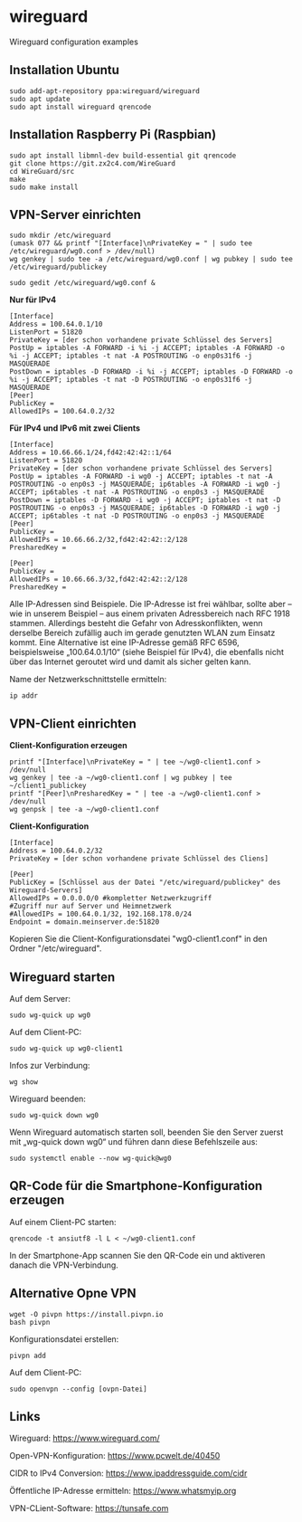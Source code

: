 # wireguard
Wireguard configuration examples

## Installation Ubuntu
```
sudo add-apt-repository ppa:wireguard/wireguard
sudo apt update
sudo apt install wireguard qrencode
```
## Installation Raspberry Pi (Raspbian)
```
sudo apt install libmnl-dev build-essential git qrencode
git clone https://git.zx2c4.com/WireGuard
cd WireGuard/src
make
sudo make install
```
## VPN-Server einrichten
```
sudo mkdir /etc/wireguard
(umask 077 && printf "[Interface]\nPrivateKey = " | sudo tee /etc/wireguard/wg0.conf > /dev/null)
wg genkey | sudo tee -a /etc/wireguard/wg0.conf | wg pubkey | sudo tee /etc/wireguard/publickey
```
```
sudo gedit /etc/wireguard/wg0.conf &
```
**Nur für IPv4**
```
[Interface]
Address = 100.64.0.1/10
ListenPort = 51820
PrivateKey = [der schon vorhandene private Schlüssel des Servers]
PostUp = iptables -A FORWARD -i %i -j ACCEPT; iptables -A FORWARD -o %i -j ACCEPT; iptables -t nat -A POSTROUTING -o enp0s31f6 -j MASQUERADE
PostDown = iptables -D FORWARD -i %i -j ACCEPT; iptables -D FORWARD -o %i -j ACCEPT; iptables -t nat -D POSTROUTING -o enp0s31f6 -j MASQUERADE
[Peer]
PublicKey = 
AllowedIPs = 100.64.0.2/32
```
**Für IPv4 und IPv6 mit zwei Clients**
```
[Interface]
Address = 10.66.66.1/24,fd42:42:42::1/64
ListenPort = 51820
PrivateKey = [der schon vorhandene private Schlüssel des Servers]
PostUp = iptables -A FORWARD -i wg0 -j ACCEPT; iptables -t nat -A POSTROUTING -o enp0s3 -j MASQUERADE; ip6tables -A FORWARD -i wg0 -j ACCEPT; ip6tables -t nat -A POSTROUTING -o enp0s3 -j MASQUERADE
PostDown = iptables -D FORWARD -i wg0 -j ACCEPT; iptables -t nat -D POSTROUTING -o enp0s3 -j MASQUERADE; ip6tables -D FORWARD -i wg0 -j ACCEPT; ip6tables -t nat -D POSTROUTING -o enp0s3 -j MASQUERADE
[Peer]
PublicKey = 
AllowedIPs = 10.66.66.2/32,fd42:42:42::2/128
PresharedKey = 

[Peer]
PublicKey = 
AllowedIPs = 10.66.66.3/32,fd42:42:42::2/128
PresharedKey = 
```
Alle IP-Adressen sind Beispiele. Die IP-Adresse ist frei wählbar, sollte aber – wie in unserem Beispiel – aus einem privaten Adressbereich nach RFC 1918 stammen. Allerdings besteht die Gefahr von Adresskonflikten, wenn derselbe Bereich zufällig auch im gerade genutzten WLAN zum Einsatz kommt. Eine Alternative ist eine IP-Adresse gemäß RFC 6596, beispielsweise „100.64.0.1/10“ (siehe Beispiel für IPv4), die ebenfalls nicht über das Internet geroutet wird und damit als sicher gelten kann.

Name der Netzwerkschnittstelle ermitteln: 
```
ip addr
```
## VPN-Client einrichten
**Client-Konfiguration erzeugen**
```
printf "[Interface]\nPrivateKey = " | tee ~/wg0-client1.conf > /dev/null
wg genkey | tee -a ~/wg0-client1.conf | wg pubkey | tee ~/client1_publickey
printf "[Peer]\nPresharedKey = " | tee -a ~/wg0-client1.conf > /dev/null
wg genpsk | tee -a ~/wg0-client1.conf
```
**Client-Konfiguration**
```
[Interface]
Address = 100.64.0.2/32
PrivateKey = [der schon vorhandene private Schlüssel des Cliens]

[Peer]
PublicKey = [Schlüssel aus der Datei "/etc/wireguard/publickey" des Wireguard-Servers]
AllowedIPs = 0.0.0.0/0 #kompletter Netzwerkzugriff
#Zugriff nur auf Server und Heimnetzwerk
#AllowedIPs = 100.64.0.1/32, 192.168.178.0/24
Endpoint = domain.meinserver.de:51820
```
Kopieren Sie die Client-Konfigurationsdatei "wg0-client1.conf" in den Ordner "/etc/wireguard".

## Wireguard starten
Auf dem Server:
```
sudo wg-quick up wg0
```
Auf dem Client-PC:
```
sudo wg-quick up wg0-client1
```
Infos zur Verbindung:
```
wg show
```
Wireguard beenden:
```
sudo wg-quick down wg0
```
Wenn Wireguard automatisch starten soll, beenden Sie den Server zuerst mit „wg-quick down wg0“ und führen dann diese Befehlszeile aus:
```
sudo systemctl enable --now wg-quick@wg0
```
## QR-Code für die Smartphone-Konfiguration erzeugen
Auf einem Client-PC starten:
```
qrencode -t ansiutf8 -l L < ~/wg0-client1.conf
```
In der Smartphone-App scannen Sie den QR-Code ein und aktiveren danach die VPN-Verbindung.

## Alternative Opne VPN

```
wget -O pivpn https://install.pivpn.io
bash pivpn
```
Konfigurationsdatei erstellen:
```
pivpn add
```
Auf dem Client-PC:
```
sudo openvpn --config [ovpn-Datei]
```

## Links
Wireguard: https://www.wireguard.com/

Open-VPN-Konfiguration: https://www.pcwelt.de/40450

CIDR to IPv4 Conversion: https://www.ipaddressguide.com/cidr

Öffentliche IP-Adresse ermitteln: https://www.whatsmyip.org

VPN-CLient-Software: https://tunsafe.com



